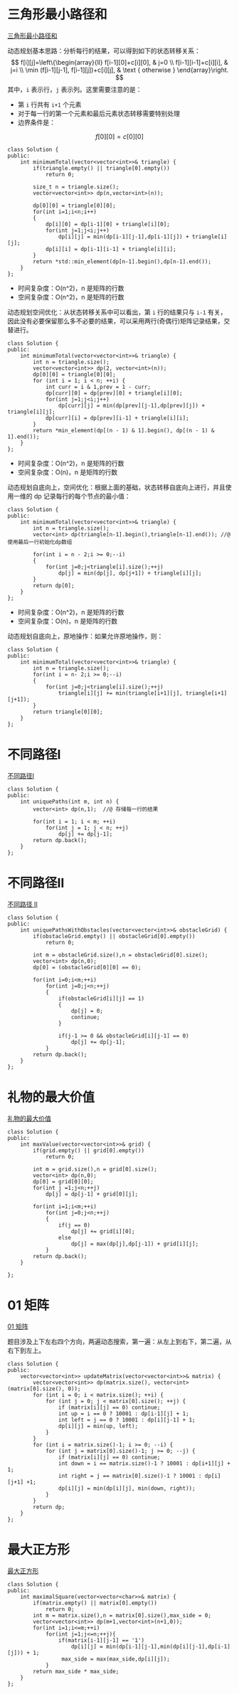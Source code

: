 # 三角形最小路径和

[三角形最小路径和](https://leetcode-cn.com/problems/triangle/)

动态规划基本思路：分析每行的结果，可以得到如下的状态转移关系：
$$
f[i][j]=\left\{\begin{array}{ll}
f[i-1][0]+c[i][0], & j=0 \\
f[i-1][i-1]+c[i][i], & j=i \\
\min (f[i-1][j-1], f[i-1][j])+c[i][j], & \text { otherwise }
\end{array}\right.
$$
其中，`i` 表示行，`j` 表示列。这里需要注意的是：

- 第 `i` 行共有 `i+1` 个元素
- 对于每一行的第一个元素和最后元素状态转移需要特别处理
- 边界条件是：

$$
f[0][0]=c[0][0]
$$

```
class Solution {
public:
    int minimumTotal(vector<vector<int>>& triangle) {
		if(triangle.empty() || triangle[0].empty())
			return 0;
		
        size_t n = triangle.size();
		vector<vector<int>> dp(n,vector<int>(n));          

		dp[0][0] = triangle[0][0];
		for(int i=1;i<n;i++)
		{
            dp[i][0] = dp[i-1][0] + triangle[i][0];
            for(int j=1;j<i;j++)
                dp[i][j] = min(dp[i-1][j-1],dp[i-1][j]) + triangle[i][j];
            dp[i][i] = dp[i-1][i-1] + triangle[i][i];
		}		
		return *std::min_element(dp[n-1].begin(),dp[n-1].end());
	}
};
```

- 时间复杂度：O(n^2)，n 是矩阵的行数
- 空间复杂度：O(n^2)，n 是矩阵的行数

动态规划空间优化：从状态转移关系中可以看出，第 `i` 行的结果只与 `i-1` 有关，因此没有必要保留那么多不必要的结果，可以采用两行(奇偶行)矩阵记录结果，交替进行。

```
class Solution {
public:
    int minimumTotal(vector<vector<int>>& triangle) {
        int n = triangle.size();
        vector<vector<int>> dp(2, vector<int>(n));
        dp[0][0] = triangle[0][0];
        for (int i = 1; i < n; ++i) {
            int curr = i & 1,prev = 1 - curr;
            dp[curr][0] = dp[prev][0] + triangle[i][0];
            for(int j=1;j<i;j++)
                dp[curr][j] = min(dp[prev][j-1],dp[prev][j]) + triangle[i][j];
            dp[curr][i] = dp[prev][i-1] + triangle[i][i];
        }
        return *min_element(dp[(n - 1) & 1].begin(), dp[(n - 1) & 1].end());
    }
};
```

- 时间复杂度：O(n^2)，n 是矩阵的行数
- 空间复杂度：O(n)，n 是矩阵的行数

动态规划自底向上，空间优化：根据上面的基础，状态转移自底向上进行，并且使用一维的 dp 记录每行的每个节点的最小值：

```
class Solution {
public:
    int minimumTotal(vector<vector<int>>& triangle) {
        int n = triangle.size();
        vector<int> dp(triangle[n-1].begin(),triangle[n-1].end()); //@ 使用最后一行初始化dp数组

        for(int i = n - 2;i >= 0;--i)
        {
            for(int j=0;j<triangle[i].size();++j)            
                dp[j] = min(dp[j], dp[j+1]) + triangle[i][j];            
        }
        return dp[0];
    }
};
```

- 时间复杂度：O(n^2)，n 是矩阵的行数
- 空间复杂度：O(n)，n 是矩阵的行数

动态规划自底向上，原地操作：如果允许原地操作，则：

```
class Solution {
public:
    int minimumTotal(vector<vector<int>>& triangle) {
        int n = triangle.size();   
        for(int i = n- 2;i >= 0;--i)
        {
            for(int j=0;j<triangle[i].size();++j)            
                triangle[i][j] += min(triangle[i+1][j], triangle[i+1][j+1]);            
        }
        return triangle[0][0];
    }
};
```
# 不同路径I

[不同路径I](https://leetcode-cn.com/problems/unique-paths/)

```
class Solution {
public:
    int uniquePaths(int m, int n) {
        vector<int> dp(n,1);  //@ 存储每一行的结果

        for(int i = 1; i < m; ++i) 
            for(int j = 1; j < n; ++j) 
                dp[j] += dp[j-1];
        return dp.back();
    }
};
```

# 不同路径II

[不同路径 II](https://leetcode-cn.com/problems/unique-paths-ii/)

```
class Solution {
public:
    int uniquePathsWithObstacles(vector<vector<int>>& obstacleGrid) {
		if(obstacleGrid.empty() || obstacleGrid[0].empty())
			return 0;
		
		int m = obstacleGrid.size(),n = obstacleGrid[0].size();
        vector<int> dp(n,0);
		dp[0] = (obstacleGrid[0][0] == 0);
		
		for(int i=0;i<m;++i)
			for(int j=0;j<n;++j)
			{
				if(obstacleGrid[i][j] == 1)
				{
					dp[j] = 0;
					continue;
				}
					
				if(j-1 >= 0 && obstacleGrid[i][j-1] == 0)
					dp[j] += dp[j-1];
			}
		return dp.back();
    }
};
```

# 礼物的最大价值

[礼物的最大价值](https://leetcode-cn.com/problems/li-wu-de-zui-da-jie-zhi-lcof/)

```
class Solution {
public:
    int maxValue(vector<vector<int>>& grid) {
		if(grid.empty() || grid[0].empty())
			return 0;
		
		int m = grid.size(),n = grid[0].size();
		vector<int> dp(n,0);	
		dp[0] = grid[0][0];
		for(int j =1;j<n;++j)
			dp[j] = dp[j-1] + grid[0][j];
		
		for(int i=1;i<m;++i)
			for(int j=0;j<n;++j)
			{
				if(j == 0)
					dp[j] += grid[i][0];
				else
					dp[j] = max(dp[j],dp[j-1]) + grid[i][j];
            }
		return dp.back();
    }
    
};
```

# 01 矩阵

[ 01 矩阵](https://leetcode-cn.com/problems/01-matrix/)

题目涉及上下左右四个方向，两遍动态搜索，第一遍：从左上到右下，第二遍，从右下到左上。

```
class Solution {
public:
    vector<vector<int>> updateMatrix(vector<vector<int>>& matrix) {
        vector<vector<int>> dp(matrix.size(), vector<int>(matrix[0].size(), 0));
        for (int i = 0; i < matrix.size(); ++i) {
            for (int j = 0; j < matrix[0].size(); ++j) {
                if (matrix[i][j] == 0) continue;
                int up = i == 0 ? 10001 : dp[i-1][j] + 1;
                int left = j == 0 ? 10001 : dp[i][j-1] + 1;
                dp[i][j] = min(up, left);
            }
        }
        for (int i = matrix.size()-1; i >= 0; --i) {
            for (int j = matrix[0].size()-1; j >= 0; --j) {
                if (matrix[i][j] == 0) continue;
                int down = i == matrix.size()-1 ? 10001 : dp[i+1][j] + 1;
                int right = j == matrix[0].size()-1 ? 10001 : dp[i][j+1] +1;
                dp[i][j] = min(dp[i][j], min(down, right));
            }
        }
        return dp;
    }
};
```

# 最大正方形

[最大正方形](https://leetcode-cn.com/problems/maximal-square/)

```
class Solution {
public:
    int maximalSquare(vector<vector<char>>& matrix) {
        if(matrix.empty() || matrix[0].empty())
            return 0;
        int m = matrix.size(),n = matrix[0].size(),max_side = 0;
        vector<vector<int>> dp(m+1,vector<int>(n+1,0));
        for(int i=1;i<=m;++i)
            for(int j=1;j<=n;++j){
                if(matrix[i-1][j-1] == '1')
                    dp[i][j] = min(dp[i-1][j-1],min(dp[i][j-1],dp[i-1][j])) + 1;
                 max_side = max(max_side,dp[i][j]);
            }         
        return max_side * max_side;
    }
};
```